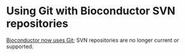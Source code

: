 # Using Git with Bioconductor SVN repositories

[Bioconductor now uses Git][1]; SVN repositories are no longer current
or supported.

[1]: git
